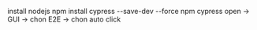 install nodejs
npm install cypress --save-dev --force
npm cypress open
-> GUI -> chon E2E -> chon auto click